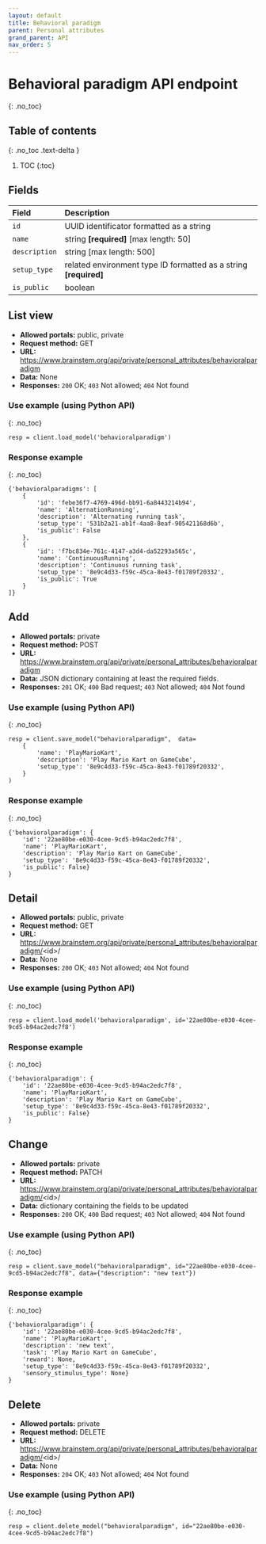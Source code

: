 ```yaml
---
layout: default
title: Behavioral paradigm
parent: Personal attributes
grand_parent: API
nav_order: 5
---
```


# Behavioral paradigm API endpoint
{: .no_toc}

## Table of contents
{: .no_toc .text-delta }

1. TOC
{:toc}


## Fields

| Field        | Description  |
|:-------------|:-------------|
| `id` | UUID identificator formatted as a string |
| `name` | string **[required]** [max length: 50] |
| `description` | string [max length: 500] |
| `setup_type` | related environment type ID formatted as a string **[required]** |
| `is_public` | boolean |

## List view
- **Allowed portals:** public, private
- **Request method:** GET
- **URL:** https://www.brainstem.org/api/private/personal_attributes/behavioralparadigm
- **Data:** None
- **Responses:** `200` OK; `403` Not allowed; `404` Not found

### Use example (using Python API)
{: .no_toc}

```
resp = client.load_model('behavioralparadigm')
```

### Response example
{: .no_toc}

```
{'behavioralparadigms': [
    {
        'id': 'febe36f7-4769-496d-bb91-6a8443214b94',
        'name': 'AlternationRunning',
        'description': 'Alternating running task',
        'setup_type': '531b2a21-ab1f-4aa8-8eaf-905421168d6b',
        'is_public': False
    },
    {
        'id': 'f7bc834e-761c-4147-a3d4-da52293a565c',
        'name': 'ContinuousRunning',
        'description': 'Continuous running task',
        'setup_type': '8e9c4d33-f59c-45ca-8e43-f01789f20332',
        'is_public': True
    }
]}
```


## Add
- **Allowed portals:** private
- **Request method:** POST
- **URL:** https://www.brainstem.org/api/private/personal_attributes/behavioralparadigm
- **Data:** JSON dictionary containing at least the required fields.
- **Responses:** `201` OK; `400` Bad request; `403` Not allowed; `404` Not found


### Use example (using Python API)
{: .no_toc}

```
resp = client.save_model("behavioralparadigm",  data=
    {
        'name': 'PlayMarioKart',
        'description': 'Play Mario Kart on GameCube',
        'setup_type': '8e9c4d33-f59c-45ca-8e43-f01789f20332',
    }
)
```

### Response example
{: .no_toc}

```
{'behavioralparadigm': {
    'id': '22ae80be-e030-4cee-9cd5-b94ac2edc7f8',
    'name': 'PlayMarioKart',
    'description': 'Play Mario Kart on GameCube',
    'setup_type': '8e9c4d33-f59c-45ca-8e43-f01789f20332',
    'is_public': False}
}
```



## Detail
- **Allowed portals:** public, private
- **Request method:** GET
- **URL:** https://www.brainstem.org/api/private/personal_attributes/behavioralparadigm/<id\>/
- **Data:** None
- **Responses:** `200` OK; `403` Not allowed; `404` Not found

### Use example (using Python API)
{: .no_toc}

```
resp = client.load_model('behavioralparadigm', id='22ae80be-e030-4cee-9cd5-b94ac2edc7f8')
```

### Response example
{: .no_toc}

```
{'behavioralparadigm': {
    'id': '22ae80be-e030-4cee-9cd5-b94ac2edc7f8',
    'name': 'PlayMarioKart',
    'description': 'Play Mario Kart on GameCube',
    'setup_type': '8e9c4d33-f59c-45ca-8e43-f01789f20332',
    'is_public': False}
}
```


## Change
- **Allowed portals:** private
- **Request method:** PATCH
- **URL:** https://www.brainstem.org/api/private/personal_attributes/behavioralparadigm/<id\>/
- **Data:** dictionary containing the fields to be updated
- **Responses:** `200` OK; `400` Bad request; `403` Not allowed; `404` Not found


### Use example (using Python API)
{: .no_toc}

```
resp = client.save_model("behavioralparadigm", id="22ae80be-e030-4cee-9cd5-b94ac2edc7f8", data={"description": "new text"})
```

### Response example
{: .no_toc}

```
{'behavioralparadigm': {
    'id': '22ae80be-e030-4cee-9cd5-b94ac2edc7f8',
    'name': 'PlayMarioKart',
    'description': 'new text',
    'task': 'Play Mario Kart on GameCube',
    'reward': None,
    'setup_type': '8e9c4d33-f59c-45ca-8e43-f01789f20332',
    'sensory_stimulus_type': None}
}
```


## Delete
- **Allowed portals:** private
- **Request method:** DELETE
- **URL:** https://www.brainstem.org/api/private/personal_attributes/behavioralparadigm/<id\>/
- **Data:** None
- **Responses:** `204` OK; `403` Not allowed; `404` Not found


### Use example (using Python API)
{: .no_toc}

```
resp = client.delete_model("behavioralparadigm", id="22ae80be-e030-4cee-9cd5-b94ac2edc7f8")
``` 